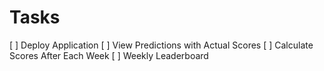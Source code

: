 # Tasks

[ ] Deploy Application
[ ] View Predictions with Actual Scores
[ ] Calculate Scores After Each Week
[ ] Weekly Leaderboard

